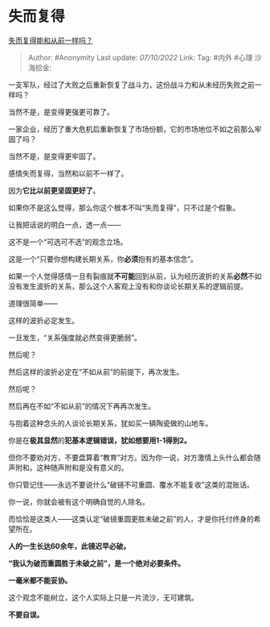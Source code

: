 # 失而复得
[失而复得能和从前一样吗？](https://www.zhihu.com/question/343284807/answer/2701143087)

> Author: #Anonymity
> Last update: *07/10/2022*
> Link:
> Tag: #内外 #心理
> 沙海拾金:

一支军队，经过了大败之后重新恢复了战斗力，这份战斗力和从未经历失败之前一样吗？

当然不是，是变得更强更可靠了。

一家企业，经历了重大危机后重新恢复了市场份额，它的市场地位不如之前那么牢固了吗？

当然不是，是变得更牢固了。

感情失而复得，当然和以前不一样了。

因为**它比以前更坚固更好了**。

如果你不是这么觉得，那么你这个根本不叫“失而复得”，只不过是个假象。

让我把话说的明白一点，透一点——

这不是一个“可选可不选”的观念立场。

这是一个“只要你想构建长期关系，你**必须**抱有的基本信念”。

如果一个人觉得感情一旦有裂痕就**不可能**回到从前，认为经历波折的关系**必然**不如没有发生波折的关系，那么这个人客观上没有和你谈论长期关系的逻辑前提。

道理很简单——

这样的波折必定发生。

一旦发生，“关系强度就必然变得更脆弱”。

然后呢？

然后这样的波折必定在“不如从前”的前提下，再次发生。

然后呢？

然后再在不如“不如从前”的情况下再再次发生。

与抱着这种念头的人谈论长期关系，犹如买一辆陶瓷做的山地车。

你是在**极其显然**的**犯基本逻辑错误，犹如想要用1-1得到2。**

但你不要劝对方，不要盘算着“教育”对方。因为你一说，对方激情上头什么都会随声附和。这种随声附和是没有意义的。

你只管记住——永远不要说什么“破镜不可重圆、覆水不能复收”这类的混账话。

你一说，你就会被有这个明确自觉的人除名。

而恰恰是这类人——这类认定“破镜重圆更胜未破之前”的人，才是你托付终身的希望所在。

**人的一生长达60余年，此镜迟早必破。**

**“我认为破而重圆胜于未破之前”，是一个绝对必要条件。**

**一毫米都不能妥协。**

这个观念不能树立，这个人实际上只是一片流沙，无可建筑。

**不要自误。**
